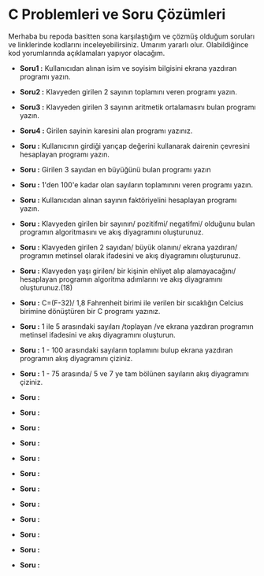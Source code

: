 # C Problemleri ve Soru Çözümleri

Merhaba bu repoda basitten sona karşılaştığım ve çözmüş olduğum soruları ve linklerinde kodlarını inceleyebilirsiniz. Umarım yararlı olur. Olabildiğince kod yorumlarında açıklamaları yapıyor olacağım.

- **Soru1   :** Kullanıcıdan alınan isim ve soyisim bilgisini ekrana yazdıran programı yazın.
- **Soru2   :** Klavyeden girilen 2 sayının toplamını veren programı yazın.
- **Soru3   :** Klavyeden girilen 3 sayının aritmetik ortalamasını bulan programı yazın.
- **Soru4   :** Girilen sayinin karesini alan programı yazınız.




- **Soru   :** Kullanıcının girdiği yarıçap değerini kullanarak dairenin çevresini hesaplayan programı yazın.
- **Soru   :** Girilen 3 sayıdan en büyüğünü bulan programı yazın
- **Soru   :** 1'den 100'e kadar olan sayıların toplamınını veren programı yazın.
- **Soru   :** Kullanıcıdan alınan sayının faktöriyelini hesaplayan programı yazın.
- **Soru   :** Klavyeden girilen bir sayının/ pozitifmi/ negatifmi/ olduğunu bulan programın algoritmasını ve akış diyagramını oluşturunuz.
- **Soru   :** Klavyeden girilen 2 sayıdan/ büyük olanını/ ekrana yazdıran/ programın metinsel olarak ifadesini ve akış diyagramını oluşturunuz.
- **Soru   :** Klavyeden yaşı girilen/ bir kişinin ehliyet alıp alamayacağını/ hesaplayan programın algoritma adımlarını ve akış diyagramını oluşturunuz.(18)
- **Soru   :** C=(F-32)/ 1,8 Fahrenheit birimi ile verilen bir sıcaklığın Celcius birimine dönüştüren bir C programı yazınız.
- **Soru   :** 1 ile 5 arasındaki sayıları /toplayan /ve ekrana yazdıran programın metinsel ifadesini ve akış diyagramını oluşturun.
- **Soru   :** 1 - 100 arasındaki sayıların toplamını bulup ekrana yazdıran programın akış diyagramını çiziniz.
- **Soru   :** 1 - 75 arasında/ 5 ve 7 ye tam bölünen sayıların akış diyagramını çiziniz.
- **Soru   :** 
- **Soru   :**
- **Soru   :**
- **Soru   :**
- **Soru   :**
- **Soru   :**
- **Soru   :**
- **Soru   :**
- **Soru   :**
- **Soru   :**
- **Soru   :**
- **Soru   :**

